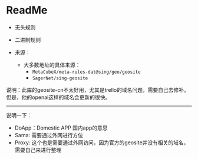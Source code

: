 # ReadMe
- 无头规则
- 二进制规则



- 来源：
  - 大多数地址的具体来源：
    - `MetaCubeX/meta-rules-dat@sing/geo/geosite`
    - `SagerNet/sing-geosite`

说明：此库的geosite-cn不太好用，尤其是trello的域名问题，需要自己去修补。但是，他的openai这样的域名会更新的很快。

---
说明一下：
- DoApp：Domestic APP 国内app的意思
- Sama: 需要通过外网进行方位
- Proxy: 这个也是需要通过外网访问，因为官方的geosite并没有相关的域名，需要自己来进行整理
